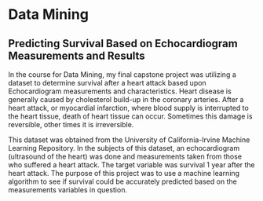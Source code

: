 # Data Mining

## Predicting Survival Based on Echocardiogram Measurements and Results

In the course for Data Mining, my final capstone project was utilizing a dataset to determine survival after a heart attack based upon Echocardiogram measurements and characteristics.  Heart disease is generally caused by cholesterol build-up in the coronary arteries.  After a heart attack, or myocardial infarction, where blood supply is interrupted to the heart tissue, death of heart tissue can occur.  Sometimes this damage is reversible, other times it is irreversible.

This dataset was obtained from the University of California-Irvine Machine Learning Repository.  In the subjects of this dataset, an echocardiogram (ultrasound of the heart) was done and measurements taken from those who suffered a heart attack.  The target variable was survival 1 year after the heart attack.  The purpose of this project was to use a machine learning algorithm to see if survival could be accurately predicted based on the measurements variables in question.
